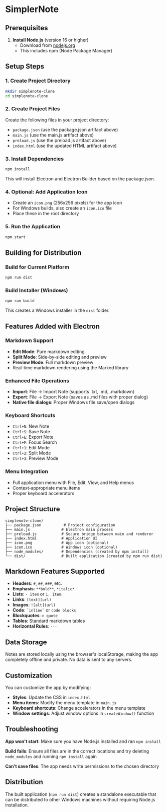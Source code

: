 # SimplerNote

## Prerequisites

1. **Install Node.js** (version 16 or higher)
   - Download from [nodejs.org](https://nodejs.org/)
   - This includes npm (Node Package Manager)

## Setup Steps

### 1. Create Project Directory
```bash
mkdir simplenote-clone
cd simplenote-clone
```

### 2. Create Project Files
Create the following files in your project directory:

- `package.json` (use the package.json artifact above)
- `main.js` (use the main.js artifact above)  
- `preload.js` (use the preload.js artifact above)
- `index.html` (use the updated HTML artifact above)

### 3. Install Dependencies
```bash
npm install
```

This will install Electron and Electron Builder based on the package.json.

### 4. Optional: Add Application Icon
- Create an `icon.png` (256x256 pixels) for the app icon
- For Windows builds, also create an `icon.ico` file
- Place these in the root directory

### 5. Run the Application
```bash
npm start
```

## Building for Distribution

### Build for Current Platform
```bash
npm run dist
```

### Build Installer (Windows)
```bash
npm run build
```

This creates a Windows installer in the `dist` folder.

## Features Added with Electron

### Markdown Support
- **Edit Mode**: Pure markdown editing
- **Split Mode**: Side-by-side editing and preview
- **Preview Mode**: Full markdown preview
- Real-time markdown rendering using the Marked library

### Enhanced File Operations
- **Import**: File → Import Note (supports .txt, .md, .markdown)
- **Export**: File → Export Note (saves as .md files with proper dialog)
- **Native file dialogs**: Proper Windows file save/open dialogs

### Keyboard Shortcuts
- `Ctrl+N`: New Note
- `Ctrl+S`: Save Note
- `Ctrl+E`: Export Note
- `Ctrl+F`: Focus Search
- `Ctrl+1`: Edit Mode
- `Ctrl+2`: Split Mode  
- `Ctrl+3`: Preview Mode

### Menu Integration
- Full application menu with File, Edit, View, and Help menus
- Context-appropriate menu items
- Proper keyboard accelerators

## Project Structure
```
simplenote-clone/
├── package.json          # Project configuration
├── main.js              # Electron main process
├── preload.js           # Secure bridge between main and renderer
├── index.html           # Application UI
├── icon.png             # App icon (optional)
├── icon.ico             # Windows icon (optional)
├── node_modules/        # Dependencies (created by npm install)
└── dist/                # Built application (created by npm run dist)
```

## Markdown Features Supported

- **Headers**: `#`, `##`, `###`, etc.
- **Emphasis**: `**bold**`, `*italic*`
- **Lists**: `- item` or `1. item`
- **Links**: `[text](url)`
- **Images**: `![alt](url)`
- **Code**: `` `inline` `` or ``` code blocks ```
- **Blockquotes**: `> quote`
- **Tables**: Standard markdown tables
- **Horizontal Rules**: `---`

## Data Storage

Notes are stored locally using the browser's localStorage, making the app completely offline and private. No data is sent to any servers.

## Customization

You can customize the app by modifying:
- **Styles**: Update the CSS in `index.html`
- **Menu items**: Modify the menu template in `main.js`
- **Keyboard shortcuts**: Change accelerators in the menu template
- **Window settings**: Adjust window options in `createWindow()` function

## Troubleshooting

**App won't start**: Make sure you have Node.js installed and ran `npm install`

**Build fails**: Ensure all files are in the correct locations and try deleting `node_modules` and running `npm install` again

**Can't save files**: The app needs write permissions to the chosen directory

## Distribution

The built application (`npm run dist`) creates a standalone executable that can be distributed to other Windows machines without requiring Node.js installation.